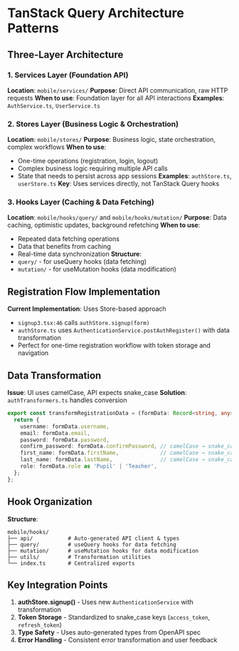 # TanStack Query Architecture Patterns

## Three-Layer Architecture

### 1. Services Layer (Foundation API)
**Location**: `mobile/services/`
**Purpose**: Direct API communication, raw HTTP requests
**When to use**: Foundation layer for all API interactions
**Examples**: `AuthService.ts`, `UserService.ts`

### 2. Stores Layer (Business Logic & Orchestration)
**Location**: `mobile/stores/`
**Purpose**: Business logic, state orchestration, complex workflows
**When to use**: 
- One-time operations (registration, login, logout)
- Complex business logic requiring multiple API calls
- State that needs to persist across app sessions
**Examples**: `authStore.ts`, `userStore.ts`
**Key**: Uses services directly, not TanStack Query hooks

### 3. Hooks Layer (Caching & Data Fetching)
**Location**: `mobile/hooks/query/` and `mobile/hooks/mutation/`
**Purpose**: Data caching, optimistic updates, background refetching
**When to use**:
- Repeated data fetching operations
- Data that benefits from caching
- Real-time data synchronization
**Structure**:
- `query/` - for useQuery hooks (data fetching)
- `mutation/` - for useMutation hooks (data modification)

## Registration Flow Implementation

**Current Implementation**: Uses Store-based approach
- `signup3.tsx:46` calls `authStore.signup(form)`
- `authStore.ts` uses `AuthenticationService.postAuthRegister()` with data transformation
- Perfect for one-time registration workflow with token storage and navigation

## Data Transformation

**Issue**: UI uses camelCase, API expects snake_case
**Solution**: `authTransformers.ts` handles conversion
```typescript
export const transformRegistrationData = (formData: Record<string, any>): RegisterDto => {
  return {
    username: formData.username,
    email: formData.email,
    password: formData.password,
    confirm_password: formData.confirmPassword, // camelCase → snake_case
    first_name: formData.firstName,             // camelCase → snake_case
    last_name: formData.lastName,               // camelCase → snake_case
    role: formData.role as 'Pupil' | 'Teacher',
  };
};
```

## Hook Organization

**Structure**:
```
mobile/hooks/
├── api/           # Auto-generated API client & types
├── query/         # useQuery hooks for data fetching
├── mutation/      # useMutation hooks for data modification
├── utils/         # Transformation utilities
└── index.ts       # Centralized exports
```

## Key Integration Points

1. **authStore.signup()** - Uses new `AuthenticationService` with transformation
2. **Token Storage** - Standardized to snake_case keys (`access_token`, `refresh_token`)
3. **Type Safety** - Uses auto-generated types from OpenAPI spec
4. **Error Handling** - Consistent error transformation and user feedback